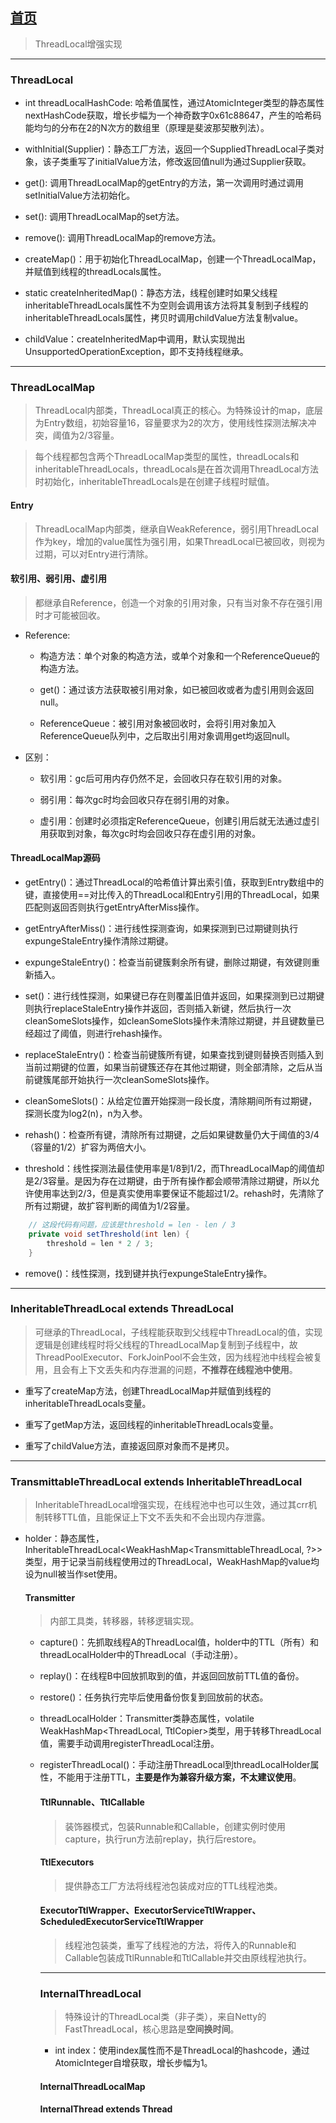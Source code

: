 ## [首页](https://kingkh1995.github.io/blog/)
> ThreadLocal增强实现

***

### ThreadLocal

- int threadLocalHashCode: 哈希值属性，通过AtomicInteger类型的静态属性nextHashCode获取，增长步幅为一个神奇数字0x61c88647，产生的哈希码能均匀的分布在2的N次方的数组里（原理是斐波那契散列法）。

- withInitial(Supplier)：静态工厂方法，返回一个SuppliedThreadLocal子类对象，该子类重写了initialValue方法，修改返回值null为通过Supplier获取。

- get(): 调用ThreadLocalMap的getEntry的方法，第一次调用时通过调用setInitialValue方法初始化。

- set(): 调用ThreadLocalMap的set方法。

- remove(): 调用ThreadLocalMap的remove方法。

- createMap()：用于初始化ThreadLocalMap，创建一个ThreadLocalMap，并赋值到线程的threadLocals属性。

- static createInheritedMap()：静态方法，线程创建时如果父线程inheritableThreadLocals属性不为空则会调用该方法将其复制到子线程的inheritableThreadLocals属性，拷贝时调用childValue方法复制value。

- childValue：createInheritedMap中调用，默认实现抛出UnsupportedOperationException，即不支持线程继承。

***

### ThreadLocalMap

> ThreadLocal内部类，ThreadLocal真正的核心。为特殊设计的map，底层为Entry数组，初始容量16，容量要求为2的次方，使用线性探测法解决冲突，阈值为2/3容量。

> 每个线程都包含两个ThreadLocalMap类型的属性，threadLocals和inheritableThreadLocals，threadLocals是在首次调用ThreadLocal方法时初始化，inheritableThreadLocals是在创建子线程时赋值。

#### Entry

> ThreadLocalMap内部类，继承自WeakReference，弱引用ThreadLocal作为key，增加的value属性为强引用，如果ThreadLocal已被回收，则视为过期，可以对Entry进行清除。

#### 软引用、弱引用、虚引用

> 都继承自Reference<T>，创造一个对象的引用对象，只有当对象不存在强引用时才可能被回收。

- Reference:

    - 构造方法：单个对象的构造方法，或单个对象和一个ReferenceQueue的构造方法。

    - get()：通过该方法获取被引用对象，如已被回收或者为虚引用则会返回null。

    - ReferenceQueue：被引用对象被回收时，会将引用对象加入ReferenceQueue队列中，之后取出引用对象调用get均返回null。

- 区别：
    - 软引用：gc后可用内存仍然不足，会回收只存在软引用的对象。

    - 弱引用：每次gc时均会回收只存在弱引用的对象。

    - 虚引用：创建时必须指定ReferenceQueue，创建引用后就无法通过虚引用获取到对象，每次gc时均会回收只存在虚引用的对象。

#### ThreadLocalMap源码

- getEntry()：通过ThreadLocal的哈希值计算出索引值，获取到Entry数组中的键，直接使用==对比传入的ThreadLocal和Entry引用的ThreadLocal，如果匹配则返回否则执行getEntryAfterMiss操作。

- getEntryAfterMiss()：进行线性探测查询，如果探测到已过期键则执行expungeStaleEntry操作清除过期键。

- expungeStaleEntry()：检查当前键簇剩余所有键，删除过期键，有效键则重新插入。

- set()：进行线性探测，如果键已存在则覆盖旧值并返回，如果探测到已过期键则执行replaceStaleEntry操作并返回，否则插入新键，然后执行一次cleanSomeSlots操作，如cleanSomeSlots操作未清除过期键，并且键数量已经超过了阈值，则进行rehash操作。

- replaceStaleEntry()：检查当前键簇所有键，如果查找到键则替换否则插入到当前过期键的位置，如果当前键簇还存在其他过期键，则全部清除，之后从当前键簇尾部开始执行一次cleanSomeSlots操作。

- cleanSomeSlots()：从给定位置开始探测一段长度，清除期间所有过期键，探测长度为log2(n)，n为入参。

- rehash()：检查所有键，清除所有过期键，之后如果键数量仍大于阈值的3/4（容量的1/2）扩容为两倍大小。

- threshold：线性探测法最佳使用率是1/8到1/2，而ThreadLocalMap的阈值却是2/3容量。是因为存在过期键，由于所有操作都会顺带清除过期键，所以允许使用率达到2/3，但是真实使用率要保证不能超过1/2。rehash时，先清除了所有过期键，故扩容判断的阈值为1/2容量。

```java
    // 这段代码有问题，应该是threshold = len - len / 3
    private void setThreshold(int len) {
        threshold = len * 2 / 3;
    }
```

- remove()：线性探测，找到键并执行expungeStaleEntry操作。

***

### InheritableThreadLocal extends ThreadLocal

> 可继承的ThreadLocal，子线程能获取到父线程中ThreadLocal的值，实现逻辑是创建线程时将父线程的ThreadLocalMap复制到子线程中，故ThreadPoolExecutor、ForkJoinPool不会生效，因为线程池中线程会被复用，且会有上下文丢失和内存泄漏的问题，**不推荐在线程池中使用**。

- 重写了createMap方法，创建ThreadLocalMap并赋值到线程的inheritableThreadLocals变量。

- 重写了getMap方法，返回线程的inheritableThreadLocals变量。

- 重写了childValue方法，直接返回原对象而不是拷贝。

***

### TransmittableThreadLocal extends InheritableThreadLocal
> InheritableThreadLocal增强实现，在线程池中也可以生效，通过其crr机制转移TTL值，且能保证上下文不丢失和不会出现内存泄露。

- holder：静态属性，InheritableThreadLocal<WeakHashMap<TransmittableThreadLocal<Object>, ?>>类型，用于记录当前线程使用过的ThreadLocal，WeakHashMap的value均设为null被当作set使用。

#### Transmitter
> 内部工具类，转移器，转移逻辑实现。

- capture()：先抓取线程A的ThreadLocal值，holder中的TTL（所有）和threadLocalHolder中的ThreadLocal（手动注册）。

- replay()：在线程B中回放抓取到的值，并返回回放前TTL值的备份。

- restore()：任务执行完毕后使用备份恢复到回放前的状态。

- threadLocalHolder：Transmitter类静态属性，volatile WeakHashMap<ThreadLocal<Object>, TtlCopier<Object>>类型，用于转移ThreadLocal值，需要手动调用registerThreadLocal注册。

- registerThreadLocal()：手动注册ThreadLocal到threadLocalHolder属性，不能用于注册TTL，**主要是作为兼容升级方案，不太建议使用**。

#### TtlRunnable、TtlCallable
> 装饰器模式，包装Runnable和Callable，创建实例时使用capture，执行run方法前replay，执行后restore。

#### TtlExecutors
> 提供静态工厂方法将线程池包装成对应的TTL线程池类。

#### ExecutorTtlWrapper、ExecutorServiceTtlWrapper、ScheduledExecutorServiceTtlWrapper
> 线程池包装类，重写了线程池的方法，将传入的Runnable和Callable包装成TtlRunnable和TtlCallable并交由原线程池执行。

***

### InternalThreadLocal
> 特殊设计的ThreadLocal类（非子类），来自Netty的FastThreadLocal，核心思路是**空间换时间**。

- int index：使用index属性而不是ThreadLocal的hashcode，通过AtomicInteger自增获取，增长步幅为1。

#### InternalThreadLocalMap

#### InternalThread extends Thread